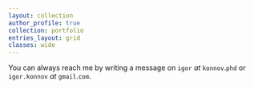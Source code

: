 ```yaml
---
layout: collection
author_profile: true
collection: portfolio
entries_layout: grid
classes: wide
---
```


You can always reach me by writing a message on
`igor` *at* `konnov`.`phd` or
`igor.konnov` *at* `gmail`.`com`.

<br>
<br>

